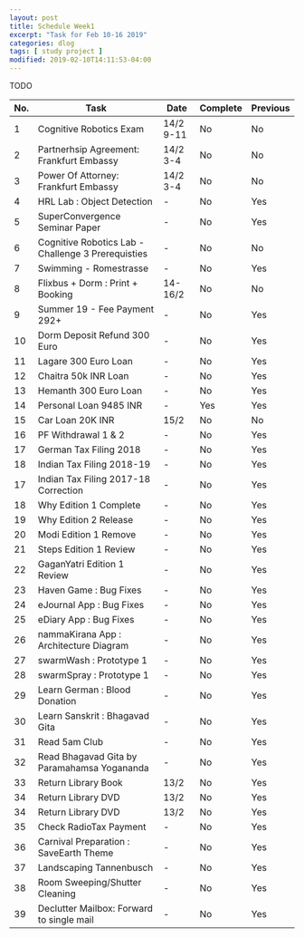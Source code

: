 ```yaml
---
layout: post
title: Schedule Week1
excerpt: "Task for Feb 10-16 2019"
categories: dlog
tags: [ study project ]
modified: 2019-02-10T14:11:53-04:00
---
```


TODO

| No. | Task | Date | Complete | Previous |
|-------|-------|-------|-------|-------|  
| 1 | Cognitive Robotics Exam | 14/2 9-11 | No |  No |
| 2 | Partnerhsip Agreement: Frankfurt Embassy | 14/2 3-4 | No | No |
| 3 | Power Of Attorney: Frankfurt Embassy | 14/2 3-4  | No | No |
| 4 | HRL Lab : Object Detection | - |  No | Yes |
| 5 | SuperConvergence Seminar Paper | - | No | Yes |
| 6 | Cognitive Robotics Lab - Challenge 3 Prerequisties | - | No | No |
| 7 | Swimming - Romestrasse | - | No | Yes |
| 8 | Flixbus + Dorm : Print + Booking  | 14-16/2 | No | No |
| 9 | Summer 19 - Fee Payment 292+| - | No | Yes |
| 10| Dorm Deposit Refund 300 Euro | - | No | Yes |
| 11| Lagare 300 Euro Loan | - | No | Yes |
| 12| Chaitra 50k INR Loan | - | No | Yes |
| 13| Hemanth 300 Euro Loan | - | No | Yes |
| 14| Personal Loan 9485 INR | - | Yes | Yes |
| 15| Car Loan 20K INR | 15/2 | No | No | 
| 16| PF Withdrawal 1 & 2 | - | No | Yes |
| 17| German Tax Filing 2018 | - | No | Yes |
| 18| Indian Tax Filing 2018-19| - | No | Yes |
| 17| Indian Tax Filing 2017-18 Correction| - | No | Yes |
| 18| Why Edition 1 Complete| - | No | Yes |
| 19| Why Edition 2 Release| - | No | Yes |
| 20| Modi Edition 1 Remove| - | No | Yes |
| 21| Steps Edition 1 Review | - | No | Yes |
| 22| GaganYatri Edition 1 Review | - | No | Yes |
| 23| Haven Game : Bug Fixes | - | No | Yes |
| 24| eJournal App : Bug Fixes | - | No | Yes |
| 25| eDiary App : Bug Fixes| - | No | Yes |
| 26| nammaKirana App : Architecture Diagram| - | No | Yes |
| 27| swarmWash : Prototype 1| - | No | Yes |
| 28| swarmSpray : Prototype 1| - | No | Yes |
| 29| Learn German : Blood Donation| - | No | Yes |
| 30| Learn Sanskrit : Bhagavad Gita| - | No | Yes |
| 31| Read 5am Club| - | No | Yes |
| 32| Read Bhagavad Gita by Paramahamsa Yogananda| - | No | Yes |
| 33| Return Library Book| 13/2 | No | Yes |
| 34| Return Library DVD| 13/2 | No | Yes |
| 34| Return Library DVD| 13/2 | No | Yes |
| 35| Check RadioTax Payment| - | No | Yes |
| 36| Carnival Preparation : SaveEarth Theme| - | No | Yes |
| 37| Landscaping Tannenbusch| - | No | Yes |
| 38| Room Sweeping/Shutter Cleaning| - | No | Yes |
| 39| Declutter Mailbox: Forward to single mail| - | No | Yes |

